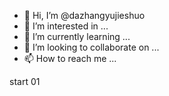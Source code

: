 - 👋 Hi, I’m @dazhangyujieshuo
- 👀 I’m interested in ...
- 🌱 I’m currently learning ...
- 💞️ I’m looking to collaborate on ...
- 📫 How to reach me ...

<!---
dazhangyujieshuo/dazhangyujieshuo is a ✨ special ✨ repository because its `README.md` (this file) appears on your GitHub profile.
You can click the Preview link to take a look at your changes.
--->
start 01

